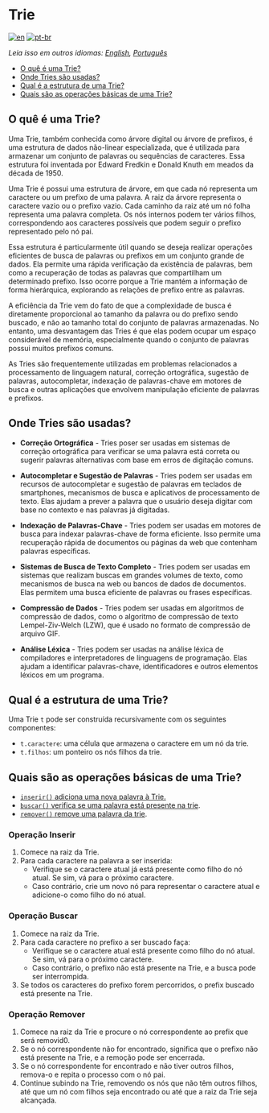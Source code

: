 # Trie

[![en](https://img.shields.io/badge/lang-en-red.svg)](./README.md) [![pt-br](https://img.shields.io/badge/lang-pt--br-green.svg)](README.pt-br.md)

_Leia isso em outros idiomas: [English](README.md), [Português](README.pt-br.md)_

- [O quê é uma Trie?](#o-quê-é-uma-trie)
- [Onde Tries são usadas?](#onde-tries-são-usadas)
- [Qual é a estrutura de uma Trie?](#qual-é-a-estrutura-de-uma-trie)
- [Quais são as operações básicas de uma Trie?](#quais-são-as-operações-básicas-de-uma-trie)

## O quê é uma Trie?

Uma Trie, também conhecida como árvore digital ou árvore de prefixos, é uma estrutura de dados não-linear especializada, que é utilizada para armazenar um conjunto de palavras ou sequências de caracteres. Essa estrutura foi inventada por Edward Fredkin e Donald Knuth em meados da década de 1950.

Uma Trie é possui uma estrutura de árvore, em que cada nó representa um caractere ou um prefixo de uma palavra. A raiz da árvore representa o caractere vazio ou o prefixo vazio. Cada caminho da raiz até um nó folha representa uma palavra completa. Os nós internos podem ter vários filhos, correspondendo aos caracteres possíveis que podem seguir o prefixo representado pelo nó pai.

Essa estrutura é particularmente útil quando se deseja realizar operações eficientes de busca de palavras ou prefixos em um conjunto grande de dados. Ela permite uma rápida verificação da existência de palavras, bem como a recuperação de todas as palavras que compartilham um determinado prefixo. Isso ocorre porque a Trie mantém a informação de forma hierárquica, explorando as relações de prefixo entre as palavras.

A eficiência da Trie vem do fato de que a complexidade de busca é diretamente proporcional ao tamanho da palavra ou do prefixo sendo buscado, e não ao tamanho total do conjunto de palavras armazenadas. No entanto, uma desvantagem das Tries é que elas podem ocupar um espaço considerável de memória, especialmente quando o conjunto de palavras possui muitos prefixos comuns.

As Tries são frequentemente utilizadas em problemas relacionados a processamento de linguagem natural, correção ortográfica, sugestão de palavras, autocompletar, indexação de palavras-chave em motores de busca e outras aplicações que envolvem manipulação eficiente de palavras e prefixos.

## Onde Tries são usadas?

- **Correção Ortográfica** - Tries poser ser usadas em sistemas de correção ortográfica para verificar se uma palavra está correta ou sugerir palavras alternativas com base em erros de digitação comuns.

- **Autocompletar e Sugestão de Palavras** - Tries podem ser usadas em recursos de autocompletar e sugestão de palavras em teclados de smartphones, mecanismos de busca e aplicativos de processamento de texto. Elas ajudam a prever a palavra que o usuário deseja digitar com base no contexto e nas palavras já digitadas.

- **Indexação de Palavras-Chave** - Tries podem ser usadas em motores de busca para indexar palavras-chave de forma eficiente. Isso permite uma recuperação rápida de documentos ou páginas da web que contenham palavras específicas.

- **Sistemas de Busca de Texto Completo** - Tries podem ser usadas em sistemas que realizam buscas em grandes volumes de texto, como mecanismos de busca na web ou bancos de dados de documentos. Elas permitem uma busca eficiente de palavras ou frases específicas.

- **Compressão de Dados** - Tries podem ser usadas em algoritmos de compressão de dados, como o algoritmo de compressão de texto Lempel-Ziv-Welch (LZW), que é usado no formato de compressão de arquivo GIF.

- **Análise Léxica** - Tries podem ser usadas na análise léxica de compiladores e interpretadores de linguagens de programação. Elas ajudam a identificar palavras-chave, identificadores e outros elementos léxicos em um programa.

## Qual é a estrutura de uma Trie?

Uma Trie `t` pode ser construída recursivamente com os seguintes componentes:

- `t.caractere`: uma célula que armazena o caractere em um nó da trie.
- `t.filhos`: um ponteiro os nós filhos da trie.

## Quais são as operações básicas de uma Trie?

- [`inserir()` adiciona uma nova palavra à Trie.](#operação-inserir)
- [`buscar()` verifica se uma palavra está presente na trie](#operação-buscar).
- [`remover()` remove uma palavra da trie](#operação-remover).

### Operação Inserir

1. Comece na raiz da Trie.
2. Para cada caractere na palavra a ser inserida:
    - Verifique se o caractere atual já está presente como filho do nó atual. Se sim, vá para o próximo caractere.
    - Caso contrário, crie um novo nó para representar o caractere atual e adicione-o como filho do nó atual.

### Operação Buscar

1. Comece na raiz da Trie.
2. Para cada caractere no prefixo a ser buscado faça:
    - Verifique se o caractere atual está presente como filho do nó atual. Se sim, vá para o próximo caractere.
    - Caso contrário, o prefixo não está presente na Trie, e a busca pode ser interrompida.
3. Se todos os caracteres do prefixo forem percorridos, o prefix buscado está presente na Trie.

### Operação Remover

1. Comece na raiz da Trie e procure o nó correspondente ao prefix que será removid0.
2. Se o nó correspondente não for encontrado, significa que o prefixo não está presente na Trie, e a remoção pode ser encerrada.
3. Se o nó correspondente for encontrado e não tiver outros filhos, remova-o e repita o processo com o nó pai.
4. Continue subindo na Trie, removendo os nós que não têm outros filhos, até que um nó com filhos seja encontrado ou até que a raiz da Trie seja alcançada.
